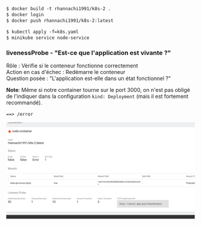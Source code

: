 
```
$ docker build -t rhannachi1991/k8s-2 .
$ docker login
$ docker push rhannachi1991/k8s-2:latest
```

```
$ kubectl apply -f=k8s.yaml
$ minikube service node-service
```

### livenessProbe - "Est-ce que l'application est vivante ?"
Rôle : Vérifie si le conteneur fonctionne correctement\
Action en cas d'échec : Redémarre le conteneur\
Question posée : "L'application est-elle dans un état fonctionnel ?"

**Note**: Même si notre container tourne sur le port 3000, on n'est pas obligé de l'indiquer dans la configuration `kind: Deployment` (mais il est fortement recommandé).

```
==> /error
```

![](./images/1.png)